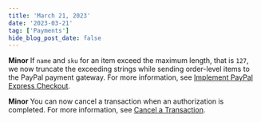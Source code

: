 ```yaml
---
title: 'March 21, 2023'
date: '2023-03-21'
tag: ['Payments']
hide_blog_post_date: false
---
```

**Minor**  If `name` and `sku` for an item exceed the maximum length, that is `127`, we now truncate the exceeding strings while sending order-level items to the PayPal payment gateway. For more information, see [Implement PayPal Express Checkout](/docs/commerce-cloud/payments/payments-developer/implement-paypal-express-checkout).

**Minor**  You can now cancel a transaction when an authorization is completed. For more information, see [Cancel a Transaction](/docs/commerce-cloud/payments/transactions/cancel-a-transaction).
